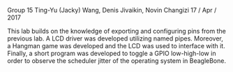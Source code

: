 Group 15
Ting-Yu (Jacky) Wang, Denis Jivaikin, Novin Changizi
17 / Apr / 2017

This lab builds on the knowledge of exporting and configuring pins from the previous lab. A LCD driver was developed utilizing named pipes. Moreover, a Hangman game was developed and the LCD was used to interface with it. Finally, a short program was developed to toggle a GPIO low-high-low in order to observe the scheduler jitter of the operating system in BeagleBone.
